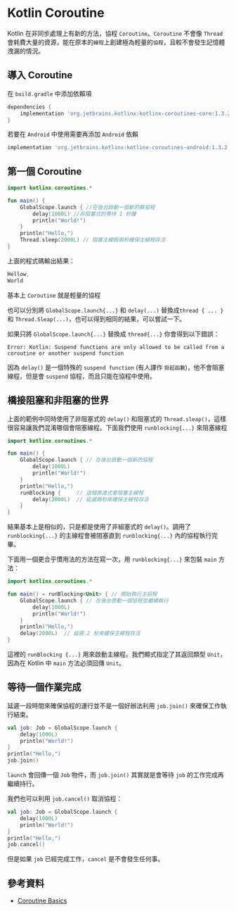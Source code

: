 # Kotlin Coroutine

Kotlin 在非同步處理上有新的方法，協程 `Coroutine`。`Coroutine` 不會像 `Thread` 會耗費大量的資源，能在原本的`線程`上創建極為輕量的`協程`，且較不會發生記憶體洩漏的情況。 

## 導入 Coroutine

在 `build.gradle` 中添加依賴項

``` groovy
dependencies {
    implementation 'org.jetbrains.kotlinx:kotlinx-coroutines-core:1.3.2'
}
```

若要在 `Android` 中使用需要再添加 `Android` 依賴

``` groovy
implementation 'org.jetbrains.kotlinx:kotlinx-coroutines-android:1.3.2'
```

## 第一個 Coroutine

``` kotlin
import kotlinx.coroutines.*

fun main() {
    GlobalScope.launch { //在後台啟動一個新的縣協程
        delay(1000L) //非阻塞式的等待 1 秒鐘
        println("World!")
    }
    println("Hello,")
    Thread.sleep(2000L) // 阻塞主線程兩秒確保主線程存活
}
```

上面的程式碼輸出結果：

``` kotlin
Hellow, 
World
```

基本上 `Coroutine` 就是輕量的協程

也可以分別將 `GlobalScope.launch{...}` 和 `delay(...)` 替換成`thread { ... }` 和 `Thread.Sleap(...)`，也可以得到相同的結果，可以嘗試一下。

如果只將 `GlobalScope.launch{...}` 替換成 `thread{...}` 你會得到以下錯誤：

``` 
Error: Kotlin: Suspend functions are only allowed to be called from a coroutine or another suspend function
```

因為 `delay()` 是一個特殊的 `suspend function` (有人譯作 `掛起函數`)，他不會阻塞線程，但是會 `suspend` 協程，而且只能在協程中使用。

## 橋接阻塞和非阻塞的世界

上面的範例中同時使用了非阻塞式的 `delay()` 和阻塞式的 `Thread.sleap()`，這樣很容易讓我們混淆哪個會阻塞線程。下面我們使用 `runblocking{...}` 來阻塞線程

``` kotlin
import kotlinx.coroutines.*

fun main() {
    GlobalScope.launch { // 在後台啟動一個新的協程
        delay(1000L)
        println("World!")
    }
    println("Hello,") 
    runBlocking {     // 這個表達式會阻塞主線程
        delay(2000L)  // 延遲兩秒來確保主線程存活
    }
}
```

結果基本上是相似的，只是都是使用了非組塞式的 `delay()`。調用了 `runblocking{...}` 的主線程會被阻塞直到 `runblocking{...}` 內的協程執行完畢。

下面用一個更合乎慣用法的方法在寫一次，用 `runblocking{...}` 來包裝 `main` 方法：

``` kotlin
import kotlinx.coroutines.*

fun main() = runBlocking<Unit> { // 開始執行主協程
    GlobalScope.launch { // 在後台啓動一個協程並繼續執行
        delay(1000L)
        println("World!")
    }
    println("Hello,") 
    delay(2000L)  // 延遲 2 秒來確保主線程存活
}
```

這裡的 `runBlocking {...}` 用來啟動主線程。我們顯式指定了其返回類型 `Unit`，因為在 Kotlin 中 `main` 方法必須回傳 `Unit`。

## 等待一個作業完成

延遲一段時間來確保協程的運行並不是一個好辦法利用 `job.join()` 來確保工作執行結束。

``` kotlin
val job: Job = GlobalScope.launch { 
    delay(1000L)
    println("World!")
}
println("Hello,")
job.join() 
```

`launch` 會回傳一個 `Job` 物件，而 `job.join()` 其實就是會等待 `job` 的工作完成再繼續持行。

我們也可以利用 `job.cancel()` 取消協程：

``` kotlin
val job: Job = GlobalScope.launch { 
    delay(1000L)
    println("World!")
}
println("Hello,")
job.cancel() 
```

但是如果 `job` 已經完成工作，`cancel` 是不會發生任何事。

## 參考資料

* [Coroutine Basics](https://kotlinlang.org/docs/reference/coroutines/basics.html)

